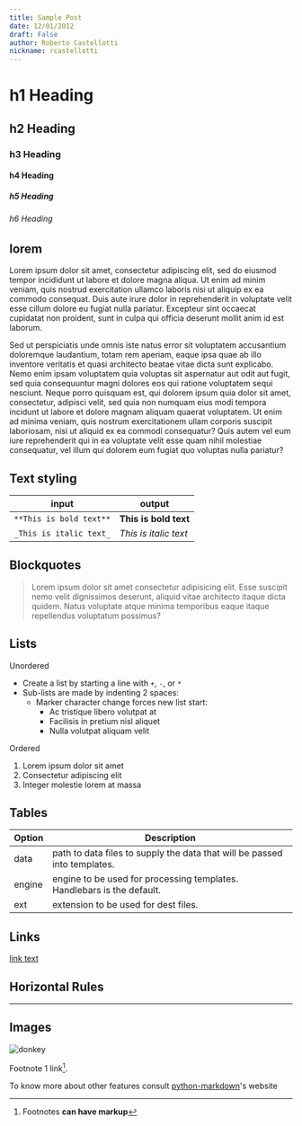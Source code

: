 ```yaml
---
title: Sample Post
date: 12/01/2012
draft: False
author: Roberto Castellotti
nickname: rcastellotti
---
```


<!-- [TOC] -->

# h1 Heading

## h2 Heading

### h3 Heading

#### h4 Heading

##### h5 Heading

###### h6 Heading


## lorem

Lorem ipsum dolor sit amet, consectetur adipiscing elit, sed do eiusmod tempor incididunt ut labore et dolore magna aliqua. Ut enim ad minim veniam, quis nostrud exercitation ullamco laboris nisi ut aliquip ex ea commodo consequat. Duis aute irure dolor in reprehenderit in voluptate velit esse cillum dolore eu fugiat nulla pariatur. Excepteur sint occaecat cupidatat non proident, sunt in culpa qui officia deserunt mollit anim id est laborum.

Sed ut perspiciatis unde omnis iste natus error sit voluptatem accusantium doloremque laudantium, totam rem aperiam, eaque ipsa quae ab illo inventore veritatis et quasi architecto beatae vitae dicta sunt explicabo. Nemo enim ipsam voluptatem quia voluptas sit aspernatur aut odit aut fugit, sed quia consequuntur magni dolores eos qui ratione voluptatem sequi nesciunt. Neque porro quisquam est, qui dolorem ipsum quia dolor sit amet, consectetur, adipisci velit, sed quia non numquam eius modi tempora incidunt ut labore et dolore magnam aliquam quaerat voluptatem. Ut enim ad minima veniam, quis nostrum exercitationem ullam corporis suscipit laboriosam, nisi ut aliquid ex ea commodi consequatur? Quis autem vel eum iure reprehenderit qui in ea voluptate velit esse quam nihil molestiae consequatur, vel illum qui dolorem eum fugiat quo voluptas nulla pariatur?


## Text styling

| input                   | output                |
| ----------------------- | --------------------- |
| `**This is bold text**` | **This is bold text** |
| `_This is italic text_` | _This is italic text_ |


## Blockquotes

> Lorem ipsum dolor sit amet consectetur adipisicing elit. Esse suscipit nemo velit dignissimos deserunt, aliquid vitae architecto itaque dicta quidem. Natus voluptate atque minima temporibus eaque itaque repellendus voluptatum possimus?

## Lists

Unordered

- Create a list by starting a line with `+`, `-`, or `*`
- Sub-lists are made by indenting 2 spaces:
  - Marker character change forces new list start:
    - Ac tristique libero volutpat at
    * Facilisis in pretium nisl aliquet
    - Nulla volutpat aliquam velit

Ordered

1. Lorem ipsum dolor sit amet
2. Consectetur adipiscing elit
3. Integer molestie lorem at massa


## Tables

| Option | Description                                                               |
| ------ | ------------------------------------------------------------------------- |
| data   | path to data files to supply the data that will be passed into templates. |
| engine | engine to be used for processing templates. Handlebars is the default.    |
| ext    | extension to be used for dest files.                                      |


## Links

[link text](http://dev.nodeca.com)

## Horizontal Rules

---

## Images

![donkey](/static/test.png)


Footnote 1 link[^first].

To know more about other features consult [python-markdown](https://python-markdown.github.io/)'s website


[^first]: Footnotes **can have markup**